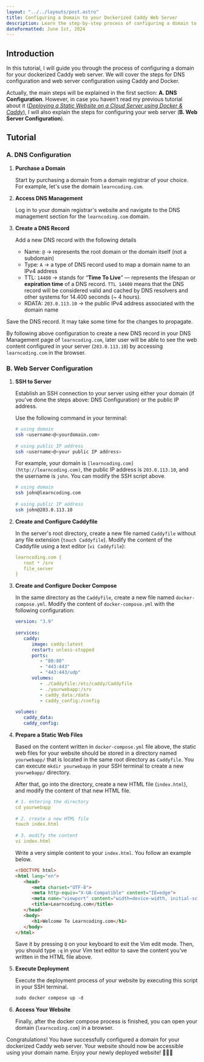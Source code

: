 ```yaml
---
layout: "../../layouts/post.astro"
title: Configuring a Domain to your Dockerized Caddy Web Server
description: Learn the step-by-step process of configuring a domain to your Dockerized Caddy web server, ensuring your website is accessible through a custom domain name and leveraging the power of containerization for efficient web hosting.
dateFormatted: June 1st, 2024
---
```


## Introduction

In this tutorial, I will guide you through the process of configuring a domain for your dockerized Caddy web server. We will cover the steps for DNS configuration and web server configuration using Caddy and Docker.

Actually, the main steps will be explained in the first section: **A. DNS Configuration**. However, in case you haven’t read my previous tutorial about it (*[Deploying a Static Website on a Cloud Server using Docker & Caddy](https://ricoputra.my.id/docs/deploy-static-web-using-docker-caddy/)*), I will also explain the steps for configuring your web server (**B. Web Server Configuration**).

## Tutorial

### A. DNS Configuration

1. **Purchase a Domain**
   
   Start by purchasing a domain from a domain registrar of your choice. For example, let's use the domain `learncoding.com`.

2. **Access DNS Management**
   
   Log in to your domain registrar's website and navigate to the DNS management section for the `learncoding.com` domain.

3. **Create a DNS Record**
   
   Add a new DNS record with the following details
   - Name: `@` → represents the root domain or the domain itself (not a subdomain)
   - Type: `A` → a type of DNS record used to map a domain name to an IPv4 address
   - TTL: `14400` → stands for “**Time To Live**” — represents the lifespan or **expiration time** of a DNS record. `TTL 14400` means that the DNS record will be considered valid and cached by DNS resolvers and other systems for 14.400 seconds (~ 4 hours).
   - RDATA: `203.0.113.10` → the public IPv4 address associated with the domain name
    
Save the DNS record. It may take some time for the changes to propagate.

By following above configuration to create a new DNS record in your DNS Management page of `learncoding.com`, later user will be able to see the web content configured in your server (`203.0.113.10`) by accessing `learncoding.com` in the browser.


### B. Web Server Configuration

1. **SSH to Server**
    
   Establish an SSH connection to your server using either your domain (if you've done the steps above: DNS Configuration) or the public IP address. 
   
   Use the following command in your terminal:
    
   ```bash
   # using domain
   ssh <username>@<yourdomain.com>
    
   # using public IP address
   ssh <username>@<your public IP address>
   ```
    
   For example, your domain is `[learncoding.com](http://learncoding.com)`, the public IP address is `203.0.113.10`, and the username is `john`. You can modify the SSH script above.
    
   ```bash
   # using domain
   ssh john@learncoding.com
    
   # using public IP address
   ssh john@203.0.113.10
   ```
    
2. **Create and Configure Caddyfile**

   In the server's root directory, create a new file named `Caddyfile` without any file extension (`touch Caddyfile`). Modify the content of the Caddyfile using a text editor (`vi Caddyfile`):
    
   ```yaml
   learncoding.com {
      root * /srv
      file_server
   } 
   ```
    
3. **Create and Configure Docker Compose**
    
   In the same directory as the `Caddyfile`, create a new file named `docker-compose.yml`. Modify the content of `docker-compose.yml` with the following configuration:

   ```yaml
   version: "3.9"
    
   services:
      caddy:
         image: caddy:latest
         restart: unless-stopped
         ports:
            - "80:80"
            - "443:443"
            - "443:443/udp"
         volumes:
            - ./Caddyfile:/etc/caddy/Caddyfile
            - ./yourwebapp:/srv
            - caddy_data:/data
            - caddy_config:/config
    
   volumes:
      caddy_data:
      caddy_config:
    ```
    
4. **Prepare a Static Web Files**
    
   Based on the content written in `docker-compose.yml` file above, the static web files for your website should be stored in a directory named `yourwebapp/` that is located in the same root directory as `Caddyfile`. You can execute `mkdir yourwebapp` in your SSH terminal to create a new `yourwebapp/` directory.
    
   After that, go into the directory, create a new HTML file (`index.html`), and modify the content of that new HTML file.
    
   ```yaml
   # 1. entering the directory
   cd yourwebapp
    
   # 2. create a new HTML file
   touch index.html
    
   # 3. modify the content
   vi index.html
   ```
    
   Write a very simple content to your `index.html`. You follow an example below.
    
   ```html
   <!DOCTYPE html>
   <html lang="en">
      <head>
         <meta charset="UTF-8">
         <meta http-equiv="X-UA-Compatible" content="IE=edge">
         <meta name="viewport" content="width=device-width, initial-scale=1.0">
         <title>Learncoding.com</title>
      </head>
      <body>
         <h1>Welcome To Learncoding.com</h1>
      </body>
   </html>
   ```
    
    Save it by pressing `Q` on your keyboard to exit the Vim edit mode. Then, you should type `:q` in your Vim text editor to save the content you’ve written in the HTML file above.
    
5. **Execute Deployment**
    
   Execute the deployment process of your website by executing this script in your SSH terminal.
    
   ```html
   sudo docker compose up -d
   ```
    
6. **Access Your Website**
   
   Finally, after the docker compose process is finished, you can open your domain (`learncoding.com`) in a browser.

Congratulations! You have successfully configured a domain for your dockerized Caddy web server. Your website should now be accessible using your domain name. Enjoy your newly deployed website! 🎉🎉🎉